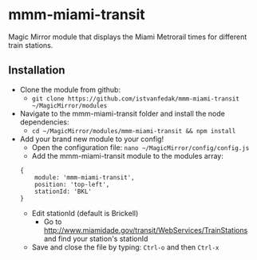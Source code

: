 # mmm-miami-transit
Magic Mirror module that displays the Miami Metrorail times for different 
train stations.

## Installation
- Clone the module from github: 
    - `git clone https://github.com/istvanfedak/mmm-miami-transit 
       ~/MagicMirror/modules`
- Navigate to the mmm-miami-transit folder and install the node dependencies: 
    - `cd ~/MagicMirror/modules/mmm-miami-transit && npm install`
- Add your brand new module to your config!
    - Open the configuration file: `nano ~/MagicMirror/config/config.js`
    - Add the mmm-miami-transit module to the modules array:
    ```
    {
        module: 'mmm-miami-transit',
        position: 'top-left',
        stationId: 'BKL'
    }
    ```
    - Edit stationId (default is Brickell)
        - Go to http://www.miamidade.gov/transit/WebServices/TrainStations
          and find your station's stationId
    - Save and close the file by typing: `Ctrl-o` and then `Ctrl-x`
